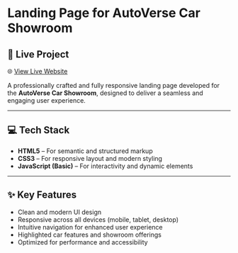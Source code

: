 # Landing Page for AutoVerse Car Showroom

## 🔗 Live Project  
🌐 [View Live Website](https://veeeeee-coder.github.io/OIB-SIP/)

A professionally crafted and fully responsive landing page developed for the **AutoVerse Car Showroom**, designed to deliver a seamless and engaging user experience.

---

## 💻 Tech Stack  
- **HTML5** – For semantic and structured markup  
- **CSS3** – For responsive layout and modern styling  
- **JavaScript (Basic)** – For interactivity and dynamic elements

---

## ✨ Key Features  
- Clean and modern UI design  
- Responsive across all devices (mobile, tablet, desktop)  
- Intuitive navigation for enhanced user experience  
- Highlighted car features and showroom offerings  
- Optimized for performance and accessibility
